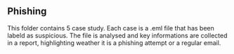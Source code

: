 ## Phishing
This folder contains 5 case study. Each case is a .eml file that has been labeld as suspicious. The file is analysed and key informations are collected in a report, highlighting weather it is a phishing attempt or a regular email.